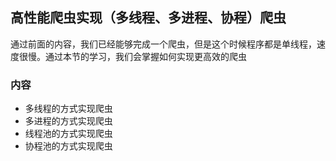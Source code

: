 ## 高性能爬虫实现（多线程、多进程、协程）爬虫

通过前面的内容，我们已经能够完成一个爬虫，但是这个时候程序都是单线程，速度很慢。通过本节的学习，我们会掌握如何实现更高效的爬虫

### 内容
- 多线程的方式实现爬虫
- 多进程的方式实现爬虫
- 线程池的方式实现爬虫
- 协程池的方式实现爬虫

